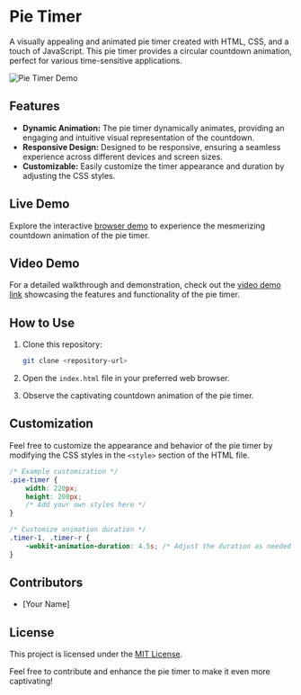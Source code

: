 # Pie Timer

A visually appealing and animated pie timer created with HTML, CSS, and a touch of JavaScript. This pie timer provides a circular countdown animation, perfect for various time-sensitive applications. 

![Pie Timer Demo](demo/pie-timer-demo.gif)

## Features

- **Dynamic Animation:** The pie timer dynamically animates, providing an engaging and intuitive visual representation of the countdown.
- **Responsive Design:** Designed to be responsive, ensuring a seamless experience across different devices and screen sizes.
- **Customizable:** Easily customize the timer appearance and duration by adjusting the CSS styles.

## Live Demo

Explore the interactive [browser demo](#) to experience the mesmerizing countdown animation of the pie timer.

## Video Demo

For a detailed walkthrough and demonstration, check out the [video demo link](#) showcasing the features and functionality of the pie timer.

## How to Use

1. Clone this repository:

    ```bash
    git clone <repository-url>
    ```

2. Open the `index.html` file in your preferred web browser.

3. Observe the captivating countdown animation of the pie timer.

## Customization

Feel free to customize the appearance and behavior of the pie timer by modifying the CSS styles in the `<style>` section of the HTML file.

```css
/* Example customization */
.pie-timer {
    width: 220px;
    height: 200px;
    /* Add your own styles here */
}

/* Customize animation duration */
.timer-1, .timer-r {
    -webkit-animation-duration: 4.5s; /* Adjust the duration as needed */
}
```

## Contributors

- [Your Name]

## License

This project is licensed under the [MIT License](LICENSE).

Feel free to contribute and enhance the pie timer to make it even more captivating!
